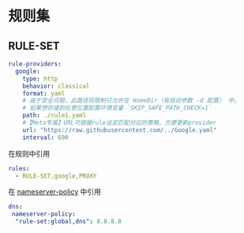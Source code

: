 # 规则集

## RULE-SET

```yaml
rule-providers:
  google:
    type: http
    behavior: classical
    format: yaml
    # 由于安全问题，此路径将限制只允许在 HomeDir（有启动参数 -d 配置） 中，
    # 如果想存储到任意位置配置环境变量 `SKIP_SAFE_PATH_CHECK=1`
    path: ./rule1.yaml 
    #【Meta专属】URL可根据rule设定匹配对应的策略，方便更新provider
    url: "https://raw.githubusercontent.com/../Google.yaml"
    interval: 600
```

在规则中引用

```yaml
rules:
  - RULE-SET,google,PROXY
```

在 [nameserver-policy](../dns/index.md) 中引用

```yaml
dns:
 nameserver-policy:
  "rule-set:global,dns": 8.8.8.8
```
